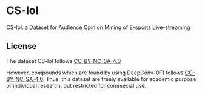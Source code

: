 # CS-lol
CS-lol: a Dataset for Audience Opinion Mining of E-sports Live-streaming

## License

The dataset CS-lol follows [CC-BY-NC-SA-4.0](LICENSE)

However, compounds which are found by using DeepConv-DTI follows [CC-BY-NC-SA-4.0](LICENSE). Thus, this dataset are freely available for academic purpose or individual research, but restricted for commecial use.
